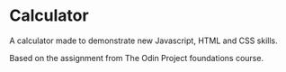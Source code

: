 # Calculator

A calculator made to demonstrate new Javascript, HTML and CSS skills.

Based on the assignment from The Odin Project foundations course.